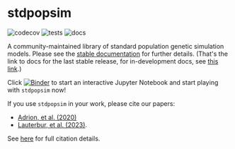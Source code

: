 # stdpopsim

![codecov](https://codecov.io/gh/popsim-consortium/stdpopsim/branch/main/graph/badge.svg)
![tests](https://github.com/popsim-consortium/stdpopsim/actions/workflows/tests.yml/badge.svg)
![docs](https://github.com/popsim-consortium/stdpopsim/actions/workflows/docs.yml/badge.svg)

A community-maintained library of standard population genetic simulation models.
Please see the [stable documentation](https://popsim-consortium.github.io/stdpopsim-docs/stable/index.html) for further details.
(That's the link to docs for the last stable release,
for in-development docs, see [this link](https://popsim-consortium.github.io/stdpopsim-docs/latest/index.html).)

Click [![Binder](https://mybinder.org/badge_logo.svg)](https://mybinder.org/v2/gh/popsim-consortium/stdpopsim/main?filepath=stdpopsim_example.ipynb) to start an interactive Jupyter Notebook and start playing with `stdpopsim` now!

If you use ``stdpopsim`` in your work, please cite our papers:

* [Adrion, et al. (2020)](https://elifesciences.org/articles/54967)
* [Lauterbur, et al. (2023)](https://elifesciences.org/reviewed-preprints/84874).

See [here](https://popsim-consortium.github.io/stdpopsim-docs/stable/introduction.html#citations)
for full citation details.
